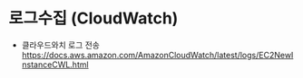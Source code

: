 # 로그수집 (CloudWatch)

- 클라우드와치 로그 전송
 https://docs.aws.amazon.com/AmazonCloudWatch/latest/logs/EC2NewInstanceCWL.html
 
 
 

